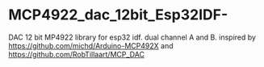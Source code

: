 # MCP4922_dac_12bit_Esp32IDF-
DAC 12 bit MP4922 library for esp32 idf. dual channel A and B. inspired by https://github.com/michd/Arduino-MCP492X and https://github.com/RobTillaart/MCP_DAC 

